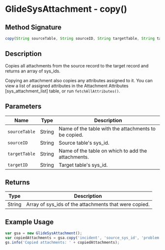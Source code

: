 # GlideSysAttachment - copy()

## Method Signature
```javascript
copy(String sourceTable, String sourceID, String targetTable, String targetID)
```

## Description
Copies all attachments from the source record to the target record and returns an array of sys_ids.

Copying an attachment also copies any attributes assigned to it. You can view a list of assigned attributes in the Attachment Attributes [sys_attachment_list] table, or run `fetchAllAttributes()`.

## Parameters

| Name | Type | Description |
|------|------|-------------|
| `sourceTable` | String | Name of the table with the attachments to be copied. |
| `sourceID` | String | Source table's sys_id. |
| `targetTable` | String | Name of the table on which to add the attachments. |
| `targetID` | String | Target table's sys_id. |

## Returns

| Type | Description |
|------|-------------|
| String | Array of sys_ids of the attachments that were copied. |

## Example Usage
```javascript
var gsa = new GlideSysAttachment();
var copiedAttachments = gsa.copy('incident', 'source_sys_id', 'problem', 'target_sys_id');
gs.info('Copied attachments: ' + copiedAttachments);
```
